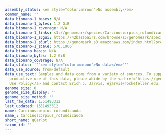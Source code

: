 ```yaml
---
assembly_status: <em style="color:maroon">No assembly</em>
common_name: ''
data_bionano-1_bases: N/A
data_bionano-1_bytes: 1.2 GiB
data_bionano-1_coverage: N/A
data_bionano-1_links: s3://genomeark/species/Carcinoscorpius_rotundicauda/qCarRot1/genomic_data/bionano/<br>
data_bionano-1_s3gui: https://42basepairs.com/browse/s3/genomeark/species/Carcinoscorpius_rotundicauda/qCarRot1/genomic_data/bionano/
data_bionano-1_s3url: https://genomeark.s3.amazonaws.com/index.html?prefix=species/Carcinoscorpius_rotundicauda/qCarRot1/genomic_data/bionano/
data_bionano-1_scale: 570.1966
data_bionano_bases: N/A
data_bionano_bytes: 1.2 GiB
data_bionano_coverage: N/A
data_status: '''<em style="color:maroon">No data</em>'''
data_use_source: from-default
data_use_text: Samples and data come from a variety of sources. To support fair and
  productive use of this data, please abide by the <a href="https://genome10k.soe.ucsc.edu/data-use-policies/">Data
  Use Policy</a> and contact Erich D. Jarvis, ejarvis@rockefeller.edu, with any questions.
genome_size: 0
genome_size_display: ''
genome_size_method: ''
last_raw_data: 1551493312
last_updated: 1551493312
name: Carcinoscorpius rotundicauda
name_: Carcinoscorpius_rotundicauda
short_name: qCarRot
taxon_id: ''
---
```


